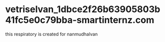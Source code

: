 # vetriselvan_1dbce2f26b63905803b41fc5e0c79bba-smartinternz.com
this respiratory is created for nanmudhalvan 
